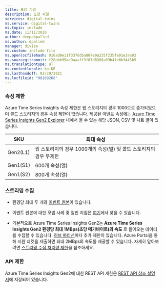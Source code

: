 ```yaml
---
title: 포함 파일
description: 포함 파일
services: digital-twins
ms.service: digital-twins
ms.topic: include
ms.date: 11/11/2020
author: deepakpalled
ms.author: dpalled
manager: diviso
ms.custom: include file
ms.openlocfilehash: 016ad0e11f3378dba887e0a235f235fa91e3aa03
ms.sourcegitcommit: f28ebb95ae9aaaff3f87d8388a09b41e0b3445b5
ms.translationtype: HT
ms.contentlocale: ko-KR
ms.lasthandoff: 03/29/2021
ms.locfileid: "98109268"
---
```

### <a name="property-limits"></a>속성 제한

Azure Time Series Insights 속성 제한은 웜 스토리지의 경우 1000으로 증가되었으며 콜드 스토리지의 경우 속성 제한이 없습니다. 제공된 이벤트 속성에는 [Azure Time Series Insights Gen2 Explorer](../articles/time-series-insights/quickstart-explore-tsi.md) 내에서 볼 수 있는 해당 JSON, CSV 및 차트 열이 있습니다.

| SKU | 최대 속성 |
| --- | --- |
| Gen2(L1) | 웜 스토리지의 경우 1000개의 속성(열) 및 콜드 스토리지의 경우 무제한|
| Gen1(S1) | 600개 속성(열) |
| Gen1(S2) | 800개 속성(열) |

### <a name="streaming-ingestion"></a>스트리밍 수집

* 환경당 최대 두 개의 [이벤트 원본](../articles/time-series-insights/concepts-streaming-ingestion-event-sources.md)이 있습니다.

* 이벤트 원본에 대한 모범 사례 및 일반 지침은 [여기](../articles/time-series-insights/concepts-streaming-ingestion-event-sources.md#streaming-ingestion-best-practices)에서 찾을 수 있습니다.

* 기본적으로 Azure Time Series Insights Gen2는 **Azure Time Series Insights Gen2 환경당 최대 1MBps(초당 메가바이트)의 속도** 로 들어오는 데이터를 수집할 수 있습니다. [허브 파티션](../articles/time-series-insights/concepts-streaming-ingress-throughput-limits.md#hub-partitions-and-per-partition-limits)마다 추가 제한이 있습니다. Azure Portal을 통해 지원 티켓을 제출하면 최대 2MBps의 속도를 제공할 수 있습니다. 자세히 알아보려면 [스트리밍 수집 처리량 제한](../articles/time-series-insights/concepts-streaming-ingress-throughput-limits.md)을 참조하세요.

### <a name="api-limits"></a>API 제한

Azure Time Series Insights Gen2에 대한 REST API 제한은 [REST API 참조 설명서](/rest/api/time-series-insights/preview#limits-1)에 지정되어 있습니다.
